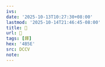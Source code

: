 ```yaml
---
ivs:
date: '2025-10-13T10:27:30+08:00'
lastmod: '2025-10-14T21:46:45-08:00'
title: 􅎏
url: 􅎏
tags: [䭞]
hex: '4B5E'
src: DCCV
note:
---
```

